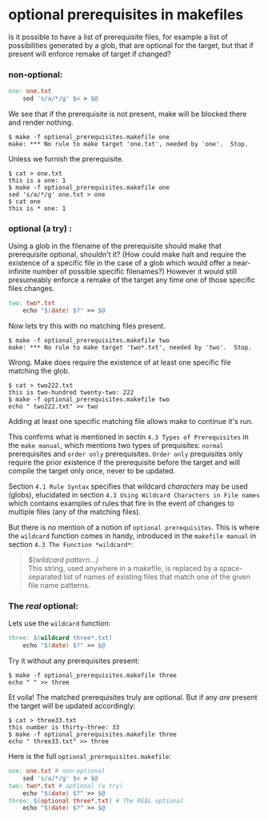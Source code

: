 # optional prerequisites in makefiles

Is it possible to have a list of prerequisite files, for example a list of possibilities generated by a glob, that are optional for the target, but that if present will enforce remake of target if changed?

### non-optional:
```makefile
one: one.txt
	sed 's/a/*/g' $< > $@
```

We see that if the prerequisite is not present, make will be blocked there and render nothing.

```console
$ make -f optional_prerequisites.makefile one
make: *** No rule to make target 'one.txt', needed by 'one'.  Stop.
```

Unless we furnish the prerequisite.

```console
$ cat > one.txt
this is a one: 1
$ make -f optional_prerequisites.makefile one
sed 's/a/*/g' one.txt > one
$ cat one
this is * one: 1
```

### optional (a try) :

Using a glob in the filename of the prerequisite should make that prerequisite optional, shouldn't it? (How could make halt and require the existence of a specific file in the case of a glob which would offer a near-infinite number of possible specific filenames?) However it would still presumeably enforce a remake of the target any time one of those specific files changes.

```makefile
two: two*.txt
	echo "$(date) $?" >> $@
```

Now lets try this with no matching files present.

```console
$ make -f optional_prerequisites.makefile two
make: *** No rule to make target 'two*.txt', needed by 'two'.  Stop.
```

Wrong.  Make does require the existence of at least one specific file matching the glob.

```console
$ cat > two222.txt
this is two-hundred twenty-two: 222  
$ make -f optional_prerequisites.makefile two
echo " two222.txt" >> two
```

Adding at least one specific matching file allows make to continue it's run.

This confirms what is mentioned in sectin `4.3 Types of Prerequisites` in the `make manual`, which mentions two types of prequisites: `normal` prerequisites and `order only` prerequisites.  `Order only` prequisites only require the prior existence if the prerequisite before the target and will compile the target only once, never to be updated.

Section `4.1 Rule Syntax` specifies that wildcard *characters* may be used (globs), elucidated in section `4.3 Using Wildcard Characters in File names` which contains examples of rules that fire in the event of changes to multiple files (any of the matching files).

But there is no mention of a notion of `optional prerequisites`.  This is where the `wildcard` function comes in handy, introduced in the `makefile manual` in section `4.3 The Function *wildcard*`:

>  *$(wildcard pattern...)* \
> This string, used anywhere in a makefile, is replaced by a space-separated list of names of existing files that match one of the given file name patterns.

### The *real* optional:

Lets use the `wildcard` function:

```makefile
three: $(wildcard three*.txt)
	echo "$(date) $?" >> $@
```
Try it without any prerequisites present:

```console
$ make -f optional_prerequisites.makefile three
echo " " >> three
```

Et voila! The matched prerequisites truly are optional. But if any *are* present the target will be updated accordingly:

```console
$ cat > three33.txt
this number is thirty-three: 33
$ make -f optional_prerequisites.makefile three
echo " three33.txt" >> three
```

Here is the full `optional_prerequisites.makefile`:
```makefile
one: one.txt # non-optional
	sed 's/a/*/g' $< > $@
two: two*.txt # optional (a try)
	echo "$(date) $?" >> $@
three: $(optional three*.txt) # The REAL optional
	echo "$(date) $?" >> $@
```

